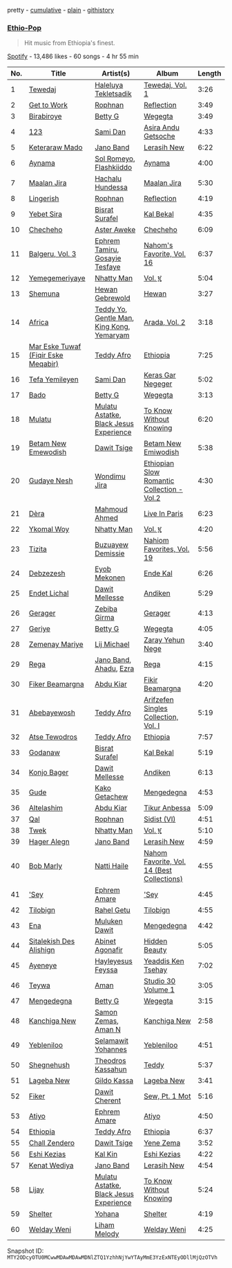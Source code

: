 pretty - [cumulative](/playlists/cumulative/37i9dQZF1DX8Q8vgP3md04.md) - [plain](/playlists/plain/37i9dQZF1DX8Q8vgP3md04) - [githistory](https://github.githistory.xyz/mackorone/spotify-playlist-archive/blob/main/playlists/plain/37i9dQZF1DX8Q8vgP3md04)

### [Ethio\-Pop](https://open.spotify.com/playlist/37i9dQZF1DX8Q8vgP3md04)

> Hit music from Ethiopia's finest.

[Spotify](https://open.spotify.com/user/spotify) - 13,486 likes - 60 songs - 4 hr 55 min

| No. | Title | Artist(s) | Album | Length |
|---|---|---|---|---|
| 1 | [Tewedaj](https://open.spotify.com/track/4FHNogeGpRbEFRlLCqw1GH) | [Haleluya Tekletsadik](https://open.spotify.com/artist/4ZpsiP2o6O2aNe2E7Kk9Ke) | [Tewedaj, Vol\. 1](https://open.spotify.com/album/6xDnveRco4B2JmHZdJeV6W) | 3:26 |
| 2 | [Get to Work](https://open.spotify.com/track/2bvCPqlkiQGOUntCvgy1JR) | [Rophnan](https://open.spotify.com/artist/3LqZ41yvB4W7KSjEYLL31w) | [Reflection](https://open.spotify.com/album/3uuKxEAuZtmcAqF2TwfatE) | 3:49 |
| 3 | [Birabiroye](https://open.spotify.com/track/63CHnczvavEof74GIzfmp5) | [Betty G](https://open.spotify.com/artist/0DhTQscKk7XJt49yxEyqDV) | [Wegegta](https://open.spotify.com/album/0ZKMte07PAbDkYoMFP500R) | 3:49 |
| 4 | [123](https://open.spotify.com/track/1ndWXkJUryhxsTjyMWL58l) | [Sami Dan](https://open.spotify.com/artist/6pmiKm0FnDKK5oIYrMCLRY) | [Asira Andu Getsoche](https://open.spotify.com/album/27bquKGjQcjSFpBk5ybE3H) | 4:33 |
| 5 | [Keteraraw Mado](https://open.spotify.com/track/3BxMUw1RudApjSG9emnP5K) | [Jano Band](https://open.spotify.com/artist/29rBOow0bKfFfNXRSzZrBm) | [Lerasih New](https://open.spotify.com/album/0uz6rUwEMsK4pHO39fsapv) | 6:22 |
| 6 | [Aynama](https://open.spotify.com/track/6gf5wTdci9QTxjJfc8UDlf) | [Sol Romeyo](https://open.spotify.com/artist/4QK1PhAwLD8knsSXnXI9Cg), [Flashkiiddo](https://open.spotify.com/artist/63tu1CZybzgoXM2tPG7UE5) | [Aynama](https://open.spotify.com/album/2UG2pd1aBEDIFetK9Gm9na) | 4:00 |
| 7 | [Maalan Jira](https://open.spotify.com/track/3X7RnmGwyfOy2Qr5nn1u1i) | [Hachalu Hundessa](https://open.spotify.com/artist/1mIFOiMXZXNcpi2E651Rwx) | [Maalan Jira](https://open.spotify.com/album/3QNhcBBhUy4FqN1wHnfRE5) | 5:30 |
| 8 | [Lingerish](https://open.spotify.com/track/3bGYH5jipEhhVSQtCek73t) | [Rophnan](https://open.spotify.com/artist/3LqZ41yvB4W7KSjEYLL31w) | [Reflection](https://open.spotify.com/album/3uuKxEAuZtmcAqF2TwfatE) | 4:19 |
| 9 | [Yebet Sira](https://open.spotify.com/track/7uhafRBxioI4l74qEluOo6) | [Bisrat Surafel](https://open.spotify.com/artist/0oXAjQZ1LZgOVEqbZKqFKH) | [Kal Bekal](https://open.spotify.com/album/0pwi6ih9AabLeTFP8qjy9l) | 4:35 |
| 10 | [Checheho](https://open.spotify.com/track/3B3YUcoMB8CmXOuKT3z1WD) | [Aster Aweke](https://open.spotify.com/artist/6oCxgUP6Vdx3YIJb59Ia0L) | [Checheho](https://open.spotify.com/album/3hbNRs65PT6F0HoTIF1Ziv) | 6:09 |
| 11 | [Balgeru, Vol\. 3](https://open.spotify.com/track/35RzQeM58TA744ln3HaRDA) | [Ephrem Tamiru](https://open.spotify.com/artist/2R863D7ulLA8AJRllmiW60), [Gosayie Tesfaye](https://open.spotify.com/artist/5nUICzCLIY5eYGqvpttE9J) | [Nahom's Favorite, Vol\. 16](https://open.spotify.com/album/3ef6vyNLF0MGhFSZvLcXcL) | 6:37 |
| 12 | [Yemegemeriyaye](https://open.spotify.com/track/71DGTsCqCWt63Rb6KZ4mUL) | [Nhatty Man](https://open.spotify.com/artist/12jbtksvQlpVBIFAoLVUQ1) | [Vol\. ፪](https://open.spotify.com/album/40lDyamtxaIJiruFsgBKqf) | 5:04 |
| 13 | [Shemuna](https://open.spotify.com/track/4PrrAmcyo4P6NBivJ8OlZF) | [Hewan Gebrewold](https://open.spotify.com/artist/60fiWbQASuQ0otDUr7mBSE) | [Hewan](https://open.spotify.com/album/7wBjOh16t8N52X8jUngcxD) | 3:27 |
| 14 | [Africa](https://open.spotify.com/track/5WUkmyLtLykEzctv4HRr7Z) | [Teddy Yo](https://open.spotify.com/artist/6keR1xz9mkzbtLykVlJAGl), [Gentle Man](https://open.spotify.com/artist/3wGiJCIx14bdgxj6jAtQOW), [King Kong](https://open.spotify.com/artist/6kDCaFSkqskhFf9agShfSY), [Yemaryam](https://open.spotify.com/artist/4cNckHBJe98kv0yi6cvgRi) | [Arada, Vol\. 2](https://open.spotify.com/album/553m78LUWrXYmYPoGF18La) | 3:18 |
| 15 | [Mar Eske Tuwaf \(Fiqir Eske Meqabir\)](https://open.spotify.com/track/7aRNqr3q0Cg064SNLUpX37) | [Teddy Afro](https://open.spotify.com/artist/08oMhAUN23C91R1zltrR6p) | [Ethiopia](https://open.spotify.com/album/4EVEPI1V6dWOEw2wN1ghmJ) | 7:25 |
| 16 | [Tefa Yemileyen](https://open.spotify.com/track/7FTywuxqZm5nFhoZGP0xn2) | [Sami Dan](https://open.spotify.com/artist/6pmiKm0FnDKK5oIYrMCLRY) | [Keras Gar Negeger](https://open.spotify.com/album/6AxXfgZACYYxYWdp6mwBr2) | 5:02 |
| 17 | [Bado](https://open.spotify.com/track/6DJRq42LKg4I0z0BWFPQZA) | [Betty G](https://open.spotify.com/artist/0DhTQscKk7XJt49yxEyqDV) | [Wegegta](https://open.spotify.com/album/0ZKMte07PAbDkYoMFP500R) | 3:13 |
| 18 | [Mulatu](https://open.spotify.com/track/5dkCbFyJIZmaRst8E2eggt) | [Mulatu Astatke](https://open.spotify.com/artist/7HGFXtBhRq3g1Ma3nH4Rgv), [Black Jesus Experience](https://open.spotify.com/artist/4zoaPormj8VuScjdQX9Rh4) | [To Know Without Knowing](https://open.spotify.com/album/1475ygGcXf7C3oQ4XMYkMX) | 6:20 |
| 19 | [Betam New Emewodish](https://open.spotify.com/track/0ETljDqCA6av5aVfQen31X) | [Dawit Tsige](https://open.spotify.com/artist/1RGs3nQP5xobRjF7Kl00kJ) | [Betam New Emiwodish](https://open.spotify.com/album/1q9LnwtvnZa3dEMPYxmpkQ) | 5:38 |
| 20 | [Gudaye Nesh](https://open.spotify.com/track/6QVMCGAzom2PygQBzcjlZs) | [Wondimu Jira](https://open.spotify.com/artist/0xksnjOFGOdADTRV5cKcV4) | [Ethiopian Slow Romantic Collection \- Vol.2](https://open.spotify.com/album/2PPPjvJCXafChPiOItKfip) | 4:30 |
| 21 | [Dèra](https://open.spotify.com/track/5Ib3C5Pwn5vVGjONPEjlJg) | [Mahmoud Ahmed](https://open.spotify.com/artist/1QrSgIS6RU4dgNPxLQMoha) | [Live In Paris](https://open.spotify.com/album/7hRfo6CmgWCk8ekWnG2zpR) | 6:23 |
| 22 | [Ykomal Woy](https://open.spotify.com/track/3cREJgXBNWJUh86DXq8T1M) | [Nhatty Man](https://open.spotify.com/artist/12jbtksvQlpVBIFAoLVUQ1) | [Vol\. ፪](https://open.spotify.com/album/40lDyamtxaIJiruFsgBKqf) | 4:20 |
| 23 | [Tizita](https://open.spotify.com/track/784q54gDzR98Mfd56z56OF) | [Buzuayew Demissie](https://open.spotify.com/artist/2Wm17zcM0MLD7TQBS1lgPq) | [Nahiom Favorites, Vol\. 19](https://open.spotify.com/album/4DfZwvE1S6ZimCJ7dEYwXg) | 5:56 |
| 24 | [Debzezesh](https://open.spotify.com/track/5nUbqoz7j9btdIZkkuJL5a) | [Eyob Mekonen](https://open.spotify.com/artist/5hn5axBeYPCxuGA07FE731) | [Ende Kal](https://open.spotify.com/album/1b6gLk9kr3bObvC0u7R9Vo) | 6:26 |
| 25 | [Endet Lichal](https://open.spotify.com/track/1o7uMGTxPvKVsS8H5g8kEw) | [Dawit Mellesse](https://open.spotify.com/artist/6iGBGaxHab6voJ9yrhPR0V) | [Andiken](https://open.spotify.com/album/4uj9CkcVsJMJYLTVWGKeAf) | 5:29 |
| 26 | [Gerager](https://open.spotify.com/track/1JU3NgOVMalFQ64EDh8ljr) | [Zebiba Girma](https://open.spotify.com/artist/5Tu7xzkOlzjuxouXfUefHb) | [Gerager](https://open.spotify.com/album/5NpaDCWohCCTFJL4iWWtFa) | 4:13 |
| 27 | [Geriye](https://open.spotify.com/track/0RpIZYbiYCUhct3IID6Ty2) | [Betty G](https://open.spotify.com/artist/0DhTQscKk7XJt49yxEyqDV) | [Wegegta](https://open.spotify.com/album/0ZKMte07PAbDkYoMFP500R) | 4:05 |
| 28 | [Zemenay Mariye](https://open.spotify.com/track/5pCITb1hiPJhRAGlh42hIC) | [Lij Michael](https://open.spotify.com/artist/0HLyF2eZjPgqtyMp3pwxce) | [Zaray Yehun Nege](https://open.spotify.com/album/18uNT4E2ZaHcx5tLOoX1EH) | 3:40 |
| 29 | [Rega](https://open.spotify.com/track/5srRfLAfga930OVMWupdB7) | [Jano Band](https://open.spotify.com/artist/29rBOow0bKfFfNXRSzZrBm), [Ahadu](https://open.spotify.com/artist/656D6SvS3ESkvQdroZMC6W), [Ezra](https://open.spotify.com/artist/2WrgUQR8a2v9yu8ViT1aIH) | [Rega](https://open.spotify.com/album/6V0xmnyjX86ZfvuUTVKaLB) | 4:15 |
| 30 | [Fiker Beamargna](https://open.spotify.com/track/3u0vFUuILcUmhQXUzBHt7F) | [Abdu Kiar](https://open.spotify.com/artist/2B8c0XLWWKbFmgSKDruKk4) | [Fikir Beamargna](https://open.spotify.com/album/0rYlsn4ivsz2EMPtv4S66x) | 4:20 |
| 31 | [Abebayewosh](https://open.spotify.com/track/5xgAoUsx0TV1bbYzTpxvgj) | [Teddy Afro](https://open.spotify.com/artist/08oMhAUN23C91R1zltrR6p) | [Arifzefen Singles Collection, Vol\. I](https://open.spotify.com/album/7uiQJEWNzZt6puyMWX2J2d) | 5:19 |
| 32 | [Atse Tewodros](https://open.spotify.com/track/00T2SlsSVzJSVYMmbAiclO) | [Teddy Afro](https://open.spotify.com/artist/08oMhAUN23C91R1zltrR6p) | [Ethiopia](https://open.spotify.com/album/4EVEPI1V6dWOEw2wN1ghmJ) | 7:57 |
| 33 | [Godanaw](https://open.spotify.com/track/7bTnPv7Wi0rLvgWvC6uxvo) | [Bisrat Surafel](https://open.spotify.com/artist/0oXAjQZ1LZgOVEqbZKqFKH) | [Kal Bekal](https://open.spotify.com/album/0pwi6ih9AabLeTFP8qjy9l) | 5:19 |
| 34 | [Konjo Bager](https://open.spotify.com/track/0YMIDzzUtGmPVGMhBXDkzB) | [Dawit Mellesse](https://open.spotify.com/artist/6iGBGaxHab6voJ9yrhPR0V) | [Andiken](https://open.spotify.com/album/4uj9CkcVsJMJYLTVWGKeAf) | 6:13 |
| 35 | [Gude](https://open.spotify.com/track/4h3xIy5sNOJ2sPGcyVIRsd) | [Kako Getachew](https://open.spotify.com/artist/5SI6CCJiUtG5IUYdR45iBu) | [Mengedegna](https://open.spotify.com/album/7ktHIg4rf3y3U4DToGlIO3) | 4:53 |
| 36 | [Altelashim](https://open.spotify.com/track/4UISxp6gvMxGkjQfFbonuC) | [Abdu Kiar](https://open.spotify.com/artist/2B8c0XLWWKbFmgSKDruKk4) | [Tikur Anbessa](https://open.spotify.com/album/00p6FsZcNMhNMjJu3cc5p8) | 5:09 |
| 37 | [Qal](https://open.spotify.com/track/0ZM9wgVnliFhDKdNdND349) | [Rophnan](https://open.spotify.com/artist/3LqZ41yvB4W7KSjEYLL31w) | [Sidist \(VI\)](https://open.spotify.com/album/25lSM4Kr3XmfZPALspAiNH) | 4:51 |
| 38 | [Twek](https://open.spotify.com/track/3OADWQ0NN2leWsq7nWOcdi) | [Nhatty Man](https://open.spotify.com/artist/12jbtksvQlpVBIFAoLVUQ1) | [Vol\. ፪](https://open.spotify.com/album/40lDyamtxaIJiruFsgBKqf) | 5:10 |
| 39 | [Hager Alegn](https://open.spotify.com/track/2p3jtfV6Zq0aegDj1Mpbm8) | [Jano Band](https://open.spotify.com/artist/29rBOow0bKfFfNXRSzZrBm) | [Lerasih New](https://open.spotify.com/album/0uz6rUwEMsK4pHO39fsapv) | 4:59 |
| 40 | [Bob Marly](https://open.spotify.com/track/0zGOvZFRuKSe3SasV1TFue) | [Natti Haile](https://open.spotify.com/artist/7wqwO7cnVqGdHenEADW9k2) | [Nahom Favorite, Vol\. 14 \(Best Collections\)](https://open.spotify.com/album/3M5gXrIX9VhqPfsvfOHI51) | 4:55 |
| 41 | ['Sey](https://open.spotify.com/track/6q26FbrCmwzSr869JeYXaT) | [Ephrem Amare](https://open.spotify.com/artist/6l7ED7MvvS43jtq5TUMB95) | ['Sey](https://open.spotify.com/album/2n1YBeI82wlaiLQkg1POZ0) | 4:45 |
| 42 | [Tilobign](https://open.spotify.com/track/57eim2kUA5BYD7m6fdLeDM) | [Rahel Getu](https://open.spotify.com/artist/6KbkfWzDjN1R46Dt3usSwZ) | [Tilobign](https://open.spotify.com/album/0r806TJjYUw4g4d5LEoSh9) | 4:55 |
| 43 | [Ena](https://open.spotify.com/track/3lDh5FFo45l6iPMQ223yn0) | [Muluken Dawit](https://open.spotify.com/artist/2zUgHt41Ctg8PSdKvqBRwV) | [Mengedegna](https://open.spotify.com/album/7ktHIg4rf3y3U4DToGlIO3) | 4:42 |
| 44 | [Sitalekish Des Alishign](https://open.spotify.com/track/2UMLCweE5NvY4sdeJCaFFX) | [Abinet Agonafir](https://open.spotify.com/artist/0R8QDnSxcOe9PLNBI6m80j) | [Hidden Beauty](https://open.spotify.com/album/2HPUUWewF1dWh0IXbP6LUh) | 5:05 |
| 45 | [Ayeneye](https://open.spotify.com/track/4wSz0N4SCEwdHolekBUdmv) | [Hayleyesus Feyssa](https://open.spotify.com/artist/4jYB05zmRJeaMatlpZTn9i) | [Yeaddis Ken Tsehay](https://open.spotify.com/album/77Nr43rl51Q1PsN78MlhCF) | 7:02 |
| 46 | [Teywa](https://open.spotify.com/track/1wmNXWGVkLxaJNYWNV8oq5) | [Aman](https://open.spotify.com/artist/10H83AFY6wbiZCiOd8guQR) | [Studio 30 Volume 1](https://open.spotify.com/album/3BGMxmK1XEj84UosGYTk61) | 3:05 |
| 47 | [Mengedegna](https://open.spotify.com/track/6FLzUgglQPqA78lKior10y) | [Betty G](https://open.spotify.com/artist/0DhTQscKk7XJt49yxEyqDV) | [Wegegta](https://open.spotify.com/album/0ZKMte07PAbDkYoMFP500R) | 3:15 |
| 48 | [Kanchiga New](https://open.spotify.com/track/2ccPSIfmf9PmTkyywfeRRj) | [Samon Zemas](https://open.spotify.com/artist/2CXGI3F0AkpmppGSgdtcfA), [Aman N](https://open.spotify.com/artist/289FKaEJct7I2C3hVLMIBo) | [Kanchiga New](https://open.spotify.com/album/2m9twp71nnWlbmv7elggTA) | 2:58 |
| 49 | [Yebleniloo](https://open.spotify.com/track/5Jl2tQyJUmFJRcdAtLrbfo) | [Selamawit Yohannes](https://open.spotify.com/artist/107XXfLHCmU4H5Konxlqg8) | [Yebleniloo](https://open.spotify.com/album/7xF9to8GK2yUYND3JRZBMa) | 4:51 |
| 50 | [Shegnehush](https://open.spotify.com/track/4bUns4JjV5XAYlSx0i9lYI) | [Theodros Kassahun](https://open.spotify.com/artist/2CMA5fXRHJUfaokzsmGucv) | [Teddy](https://open.spotify.com/album/5h1VNzRDbt6hayX9hgHuf8) | 5:37 |
| 51 | [Lageba New](https://open.spotify.com/track/1fzfKZnrbsziirj0RvGdxV) | [Gildo Kassa](https://open.spotify.com/artist/6vL0Hxfu0HWRHF33vKlHIS) | [Lageba New](https://open.spotify.com/album/1leaV7ZRJi3Cf3raJd62SW) | 3:41 |
| 52 | [Fiker](https://open.spotify.com/track/4UuPQugjrx9pQyEmfOeLrs) | [Dawit Cherent](https://open.spotify.com/artist/26MgB2XBEqAtyISkep3iC1) | [Sew, Pt\. 1 Mot](https://open.spotify.com/album/7bM7TdqRgpuDGl15zjFPet) | 5:16 |
| 53 | [Atiyo](https://open.spotify.com/track/1pNBlWJrub3pRPhoTtXf0j) | [Ephrem Amare](https://open.spotify.com/artist/6l7ED7MvvS43jtq5TUMB95) | [Atiyo](https://open.spotify.com/album/55td4C2TUwzbKOMWT12JwV) | 4:50 |
| 54 | [Ethiopia](https://open.spotify.com/track/6QGdSpLFgV2XSFETaDXf0Z) | [Teddy Afro](https://open.spotify.com/artist/08oMhAUN23C91R1zltrR6p) | [Ethiopia](https://open.spotify.com/album/4EVEPI1V6dWOEw2wN1ghmJ) | 6:37 |
| 55 | [Chall Zendero](https://open.spotify.com/track/7K7n8T0Ozc1EquLicWRs9r) | [Dawit Tsige](https://open.spotify.com/artist/0er7UYZjJL3ack3JOGzq5q) | [Yene Zema](https://open.spotify.com/album/7ENDKOE0sFneQCIXLwNyjf) | 3:52 |
| 56 | [Eshi Kezias](https://open.spotify.com/track/0Y9G7e3yCzIaNEjDW6i83A) | [Kal Kin](https://open.spotify.com/artist/3JwnCprAXUfeXUaGf2FaOH) | [Eshi Kezias](https://open.spotify.com/album/6hpPy3EejdGmw28IgZdCE9) | 4:22 |
| 57 | [Kenat Wediya](https://open.spotify.com/track/4iKrEZyjF2JcC5AukB2rBF) | [Jano Band](https://open.spotify.com/artist/29rBOow0bKfFfNXRSzZrBm) | [Lerasih New](https://open.spotify.com/album/0uz6rUwEMsK4pHO39fsapv) | 4:54 |
| 58 | [Lijay](https://open.spotify.com/track/38F1nH0CSPLuWYJXa2GWzl) | [Mulatu Astatke](https://open.spotify.com/artist/7HGFXtBhRq3g1Ma3nH4Rgv), [Black Jesus Experience](https://open.spotify.com/artist/4zoaPormj8VuScjdQX9Rh4) | [To Know Without Knowing](https://open.spotify.com/album/1475ygGcXf7C3oQ4XMYkMX) | 5:24 |
| 59 | [Shelter](https://open.spotify.com/track/0InSfY3vAN0dcy7MiyxdSM) | [Yohana](https://open.spotify.com/artist/2noU35ow21LQjXl4msANBG) | [Shelter](https://open.spotify.com/album/5gbL8MJfWftKPNW4JfXp2P) | 4:19 |
| 60 | [Welday Weni](https://open.spotify.com/track/7hFZoxd3fHB6kn3M2fZbgz) | [Liham Melody](https://open.spotify.com/artist/4mgP2hXsnULBqWou6ld9rQ) | [Welday Weni](https://open.spotify.com/album/2KbxKjKmOB2IPUsDdGBb8z) | 4:25 |

Snapshot ID: `MTY2ODcyOTU0MCwwMDAwMDAwMDNlZTQ1YzhhNjYwYTAyMmE3YzExNTEyODllMjQzOTVh`
